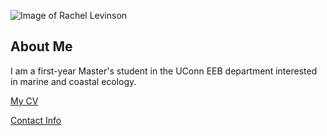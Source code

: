 ![Image of Rachel Levinson](images/headshot.png "REPLACE_WITH_SHORT_DESCRIPTION")

## About Me
I am a first-year Master's student in the UConn EEB department interested in marine and coastal ecology.

[My CV](PDFs/cv.pdf)

[Contact Info](contact-info.html) 
